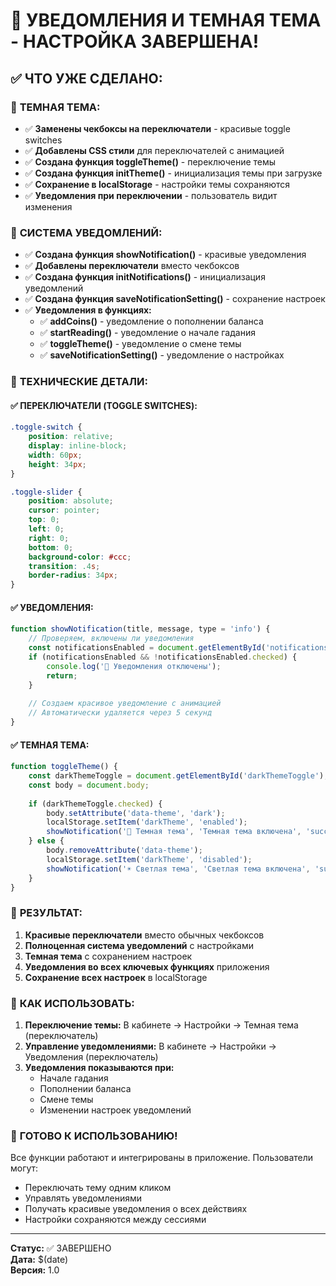 # 🔔 УВЕДОМЛЕНИЯ И ТЕМНАЯ ТЕМА - НАСТРОЙКА ЗАВЕРШЕНА!

## ✅ ЧТО УЖЕ СДЕЛАНО:

### 🎨 **ТЕМНАЯ ТЕМА:**
- ✅ **Заменены чекбоксы на переключатели** - красивые toggle switches
- ✅ **Добавлены CSS стили** для переключателей с анимацией
- ✅ **Создана функция toggleTheme()** - переключение темы
- ✅ **Создана функция initTheme()** - инициализация темы при загрузке
- ✅ **Сохранение в localStorage** - настройки темы сохраняются
- ✅ **Уведомления при переключении** - пользователь видит изменения

### 🔔 **СИСТЕМА УВЕДОМЛЕНИЙ:**
- ✅ **Создана функция showNotification()** - красивые уведомления
- ✅ **Добавлены переключатели** вместо чекбоксов
- ✅ **Создана функция initNotifications()** - инициализация уведомлений
- ✅ **Создана функция saveNotificationSetting()** - сохранение настроек
- ✅ **Уведомления в функциях:**
  - ✅ **addCoins()** - уведомление о пополнении баланса
  - ✅ **startReading()** - уведомление о начале гадания
  - ✅ **toggleTheme()** - уведомление о смене темы
  - ✅ **saveNotificationSetting()** - уведомление о настройках

### 🎯 **ТЕХНИЧЕСКИЕ ДЕТАЛИ:**

#### ✅ **ПЕРЕКЛЮЧАТЕЛИ (TOGGLE SWITCHES):**
```css
.toggle-switch {
    position: relative;
    display: inline-block;
    width: 60px;
    height: 34px;
}

.toggle-slider {
    position: absolute;
    cursor: pointer;
    top: 0;
    left: 0;
    right: 0;
    bottom: 0;
    background-color: #ccc;
    transition: .4s;
    border-radius: 34px;
}
```

#### ✅ **УВЕДОМЛЕНИЯ:**
```javascript
function showNotification(title, message, type = 'info') {
    // Проверяем, включены ли уведомления
    const notificationsEnabled = document.getElementById('notificationsEnabled');
    if (notificationsEnabled && !notificationsEnabled.checked) {
        console.log('🔔 Уведомления отключены');
        return;
    }
    
    // Создаем красивое уведомление с анимацией
    // Автоматически удаляется через 5 секунд
}
```

#### ✅ **ТЕМНАЯ ТЕМА:**
```javascript
function toggleTheme() {
    const darkThemeToggle = document.getElementById('darkThemeToggle');
    const body = document.body;
    
    if (darkThemeToggle.checked) {
        body.setAttribute('data-theme', 'dark');
        localStorage.setItem('darkTheme', 'enabled');
        showNotification('🌙 Темная тема', 'Темная тема включена', 'success');
    } else {
        body.removeAttribute('data-theme');
        localStorage.setItem('darkTheme', 'disabled');
        showNotification('☀️ Светлая тема', 'Светлая тема включена', 'success');
    }
}
```

### 🎉 **РЕЗУЛЬТАТ:**

1. **Красивые переключатели** вместо обычных чекбоксов
2. **Полноценная система уведомлений** с настройками
3. **Темная тема** с сохранением настроек
4. **Уведомления во всех ключевых функциях** приложения
5. **Сохранение всех настроек** в localStorage

### 📱 **КАК ИСПОЛЬЗОВАТЬ:**

1. **Переключение темы:** В кабинете → Настройки → Темная тема (переключатель)
2. **Управление уведомлениями:** В кабинете → Настройки → Уведомления (переключатель)
3. **Уведомления показываются при:**
   - Начале гадания
   - Пополнении баланса
   - Смене темы
   - Изменении настроек уведомлений

### 🚀 **ГОТОВО К ИСПОЛЬЗОВАНИЮ!**

Все функции работают и интегрированы в приложение. Пользователи могут:
- Переключать тему одним кликом
- Управлять уведомлениями
- Получать красивые уведомления о всех действиях
- Настройки сохраняются между сессиями

---

**Статус:** ✅ ЗАВЕРШЕНО  
**Дата:** $(date)  
**Версия:** 1.0
